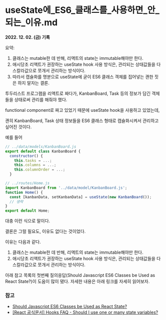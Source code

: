 # useState에_ES6_클래스를_사용하면_안_되는_이유.md

**2022. 12. 02. (금) 기록**

요약:
1. 클래스는 mutable한 데 반해, 리액트의 state는 immutable해야만 한다.
2. 애시당초 리액트가 권장하는 useState hook 사용 방식은, 관리되는 상태값들을 다 스칼라값으로 쪼개서 관리하는 방식이다.
3. 따라서 캡슐화를 명분으로 useState에 굳이 ES6 클래스 객체를 집어넣는 괜한 짓은 하지 말자는 결론.

투두리스트 프로그램을 리액트로 짜다가, KanbanBoard, Task 등의 정보가 담긴 객체들을 상태로써 관리를 해줘야 했다.

functional component로 짜고 있었기 때문에 useState hook을 사용하고 있었는데,

괜히 KanbanBoard, Task 상태 정보들을 ES6 클래스 형태로 캡슐화시켜서 관리하고 싶어진 것이다.

예를 들어

```react.js
// ../data/models/KanbanBoard.js
export default class KanbanBoard {
  constructor() {
    this.tasks = ...;
    this.columns = ...;
    this.columnOrder = ...;
  }
```

```react.js
// ../routes/Home.js
import KanbanBoard from '../data/model/KanbanBoard.js';
function Home() {
  const [kanbanData, setKanbanData] = useState(new KanbanBoard());
  // 생략
}
export default Home;
```

대충 이런 식으로 말이다.

결론은 그럴 필요도, 이유도 없다는 것이었다.

이유는 다음과 같다.

1. 클래스는 mutable한 데 반해, 리액트의 state는 immutable해야만 한다.
2. 애시당초 리액트가 권장하는 useState hook 사용 방식은, 관리되는 상태값들을 다 스칼라값으로 쪼개서 관리하는 방식이다.

아래 참고 목록의 첫번째 질의응답(Should Javascript ES6 Classes be Used as React State?)이 도움이 많이 됐다. 자세한 내용은 아래 링크를 자세히 읽어보자.

### 참고
* [Should Javascript ES6 Classes be Used as React State?](https://stackoverflow.com/questions/58581830/should-javascript-es6-classes-be-used-as-react-state)
* [[React 공식문서] Hooks FAQ - Should I use one or many state variables?](https://reactjs.org/docs/hooks-faq.html#should-i-use-one-or-many-state-variables)
